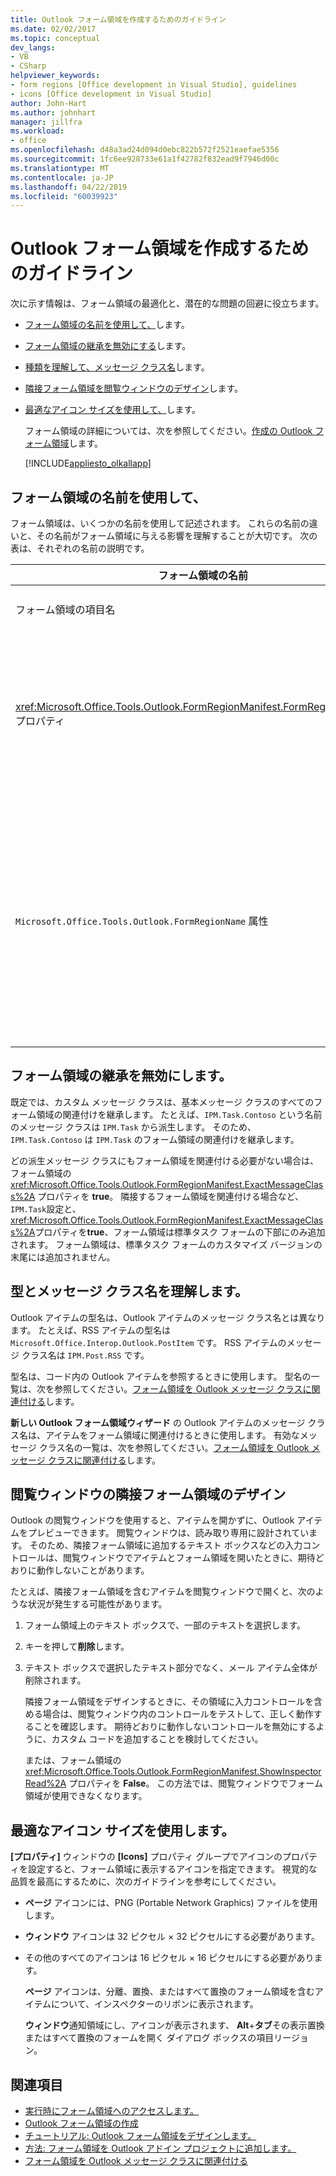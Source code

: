 ```yaml
---
title: Outlook フォーム領域を作成するためのガイドライン
ms.date: 02/02/2017
ms.topic: conceptual
dev_langs:
- VB
- CSharp
helpviewer_keywords:
- form regions [Office development in Visual Studio], guidelines
- icons [Office development in Visual Studio]
author: John-Hart
ms.author: johnhart
manager: jillfra
ms.workload:
- office
ms.openlocfilehash: d48a3ad24d094d0ebc822b572f2521eaefae5356
ms.sourcegitcommit: 1fc6ee928733e61a1f42782f832ead9f7946d00c
ms.translationtype: MT
ms.contentlocale: ja-JP
ms.lasthandoff: 04/22/2019
ms.locfileid: "60039923"
---
```

# <a name="guidelines-to-create-outlook-form-regions"></a>Outlook フォーム領域を作成するためのガイドライン
  次に示す情報は、フォーム領域の最適化と、潜在的な問題の回避に役立ちます。

- [フォーム領域の名前を使用して、](#UsingFormRegions)します。

- [フォーム領域の継承を無効にする](#DisablingInheritance)します。

- [種類を理解して、メッセージ クラス名](#ClassNames)します。

- [隣接フォーム領域を閲覧ウィンドウのデザイン](#ReadingPane)します。

- [最適なアイコン サイズを使用して、](#UsingOptimal)します。

  フォーム領域の詳細については、次を参照してください。[作成の Outlook フォーム領域](../vsto/creating-outlook-form-regions.md)します。

  [!INCLUDE[appliesto_olkallapp](../vsto/includes/appliesto-olkallapp-md.md)]

## <a name="UsingFormRegions"></a> フォーム領域の名前を使用して、
 フォーム領域は、いくつかの名前を使用して記述されます。 これらの名前の違いと、その名前がフォーム領域に与える影響を理解することが大切です。 次の表は、それぞれの名前の説明です。

|フォーム領域の名前|説明|
|----------------------|-----------------|
|フォーム領域の項目名|**[新しい項目の追加]** ダイアログ ボックスで **Outlook フォーム領域** のアイテムに指定した名前です。 これはフォーム領域コード ファイルの名前で、 **ソリューション エクスプローラー**に表示されます。|
|<xref:Microsoft.Office.Tools.Outlook.FormRegionManifest.FormRegionName%2A> プロパティ|この名前は、 **新しい Outlook フォーム領域** ウィザードの **[説明用のテキストを指定し、表示設定を選択します]** ページで指定します。 この名前は、 **[プロパティ]** ウィンドウに **FormRegionName** プロパティとして表示されます。<br /><br /> <xref:Microsoft.Office.Tools.Outlook.FormRegionManifest.FormRegionName%2A> プロパティを使用して、Outlook ユーザー インターフェイス (UI) のフォーム領域を識別するラベルを指定します。 分離フォーム領域の場合、この名前は Outlook アイテムのリボンにボタンとして表示されます。<br /><br /> 隣接フォーム領域の場合、この名前は、フォーム領域上のヘッダー テキストとして表示されます。|
|`Microsoft.Office.Tools.Outlook.FormRegionName` 属性|プロジェクトに **Outlook フォーム領域** アイテムを追加すると、Visual Studio によって、このプロパティはフォーム領域の完全修飾名に設定されます。 既定の完全修飾名は、VSTO アドインの名前にフォーム領域の名前を追加して、ドットで区切った名前に設定されます。たとえば、 `OutlookAddIn1.FormRegion1`のようになります。<br /><br /> この完全修飾名は、フォーム領域ファクトリ クラスの先頭にも属性として表示されます。<br /><br /> `Microsoft.Office.Tools.Outlook.FormRegionName` 属性を使用すると、Outlook VSTO アドインのすべてを通じてフォーム領域を一意に識別できます。フォーム領域アイテムの名前を変更しても、<xref:Microsoft.Office.Tools.Outlook.FormRegionManifest.FormRegionName%2A> プロパティを変更しても、`Microsoft.Office.Tools.Outlook.FormRegionName` 属性の値を変更することはできません。 この名前を変更するには、フォーム領域コード ファイルの `Microsoft.Office.Tools.Outlook.FormRegionName` 属性を変更する必要があります。|

## <a name="DisablingInheritance"></a> フォーム領域の継承を無効にします。
 既定では、カスタム メッセージ クラスは、基本メッセージ クラスのすべてのフォーム領域の関連付けを継承します。 たとえば、`IPM.Task.Contoso` という名前のメッセージ クラスは `IPM.Task` から派生します。 そのため、`IPM.Task.Contoso` は `IPM.Task` のフォーム領域の関連付けを継承します。

 どの派生メッセージ クラスにもフォーム領域を関連付ける必要がない場合は、フォーム領域の <xref:Microsoft.Office.Tools.Outlook.FormRegionManifest.ExactMessageClass%2A> プロパティを **true**。 隣接するフォーム領域を関連付ける場合など、`IPM.Task`設定と、<xref:Microsoft.Office.Tools.Outlook.FormRegionManifest.ExactMessageClass%2A>プロパティを**true**、フォーム領域は標準タスク フォームの下部にのみ追加されます。 フォーム領域は、標準タスク フォームのカスタマイズ バージョンの末尾には追加されません。

## <a name="ClassNames"></a> 型とメッセージ クラス名を理解します。
 Outlook アイテムの型名は、Outlook アイテムのメッセージ クラス名とは異なります。 たとえば、RSS アイテムの型名は `Microsoft.Office.Interop.Outlook.PostItem` です。 RSS アイテムのメッセージ クラス名は `IPM.Post.RSS` です。

 型名は、コード内の Outlook アイテムを参照するときに使用します。 型名の一覧は、次を参照してください。[フォーム領域を Outlook メッセージ クラスに関連付ける](../vsto/associating-a-form-region-with-an-outlook-message-class.md)します。

 **新しい Outlook フォーム領域ウィザード** の Outlook アイテムのメッセージ クラス名は、アイテムをフォーム領域に関連付けるときに使用します。 有効なメッセージ クラス名の一覧は、次を参照してください。[フォーム領域を Outlook メッセージ クラスに関連付ける](../vsto/associating-a-form-region-with-an-outlook-message-class.md)します。

## <a name="ReadingPane"></a> 閲覧ウィンドウの隣接フォーム領域のデザイン
 Outlook の閲覧ウィンドウを使用すると、アイテムを開かずに、Outlook アイテムをプレビューできます。 閲覧ウィンドウは、読み取り専用に設計されています。 そのため、隣接フォーム領域に追加するテキスト ボックスなどの入力コントロールは、閲覧ウィンドウでアイテムとフォーム領域を開いたときに、期待どおりに動作しないことがあります。

 たとえば、隣接フォーム領域を含むアイテムを閲覧ウィンドウで開くと、次のような状況が発生する可能性があります。

1. フォーム領域上のテキスト ボックスで、一部のテキストを選択します。

2. キーを押して**削除**します。

3. テキスト ボックスで選択したテキスト部分でなく、メール アイテム全体が削除されます。

   隣接フォーム領域をデザインするときに、その領域に入力コントロールを含める場合は、閲覧ウィンドウ内のコントロールをテストして、正しく動作することを確認します。 期待どおりに動作しないコントロールを無効にするように、カスタム コードを追加することを検討してください。

   または、フォーム領域の <xref:Microsoft.Office.Tools.Outlook.FormRegionManifest.ShowInspectorRead%2A> プロパティを **False**。 この方法では、閲覧ウィンドウでフォーム領域が使用できなくなります。

## <a name="UsingOptimal"></a> 最適なアイコン サイズを使用します。
 **[プロパティ]** ウィンドウの **[Icons]** プロパティ グループでアイコンのプロパティを設定すると、フォーム領域に表示するアイコンを指定できます。 視覚的な品質を最高にするために、次のガイドラインを参考にしてください。

- **ページ** アイコンには、PNG (Portable Network Graphics) ファイルを使用します。

- **ウィンドウ** アイコンは 32 ピクセル × 32 ピクセルにする必要があります。

- その他のすべてのアイコンは 16 ピクセル × 16 ピクセルにする必要があります。

  **ページ** アイコンは、分離、置換、またはすべて置換のフォーム領域を含むアイテムについて、インスペクターのリボンに表示されます。

  **ウィンドウ**通知領域にし、アイコンが表示されます、 **Alt**+**タブ**その表示置換またはすべて置換のフォームを開く ダイアログ ボックスの項目リージョン。

## <a name="see-also"></a>関連項目
- [実行時にフォーム領域へのアクセスします。](../vsto/accessing-a-form-region-at-run-time.md)
- [Outlook フォーム領域の作成](../vsto/creating-outlook-form-regions.md)
- [チュートリアル: Outlook フォーム領域をデザインします。](../vsto/walkthrough-designing-an-outlook-form-region.md)
- [方法: フォーム領域を Outlook アドイン プロジェクトに追加します。](../vsto/how-to-add-a-form-region-to-an-outlook-add-in-project.md)
- [フォーム領域を Outlook メッセージ クラスに関連付ける](../vsto/associating-a-form-region-with-an-outlook-message-class.md)
